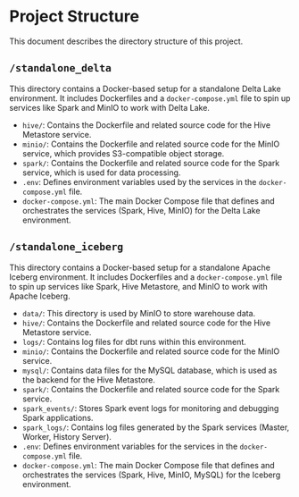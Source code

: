 # Project Structure

This document describes the directory structure of this project.

## `/standalone_delta`

This directory contains a Docker-based setup for a standalone Delta Lake environment. It includes Dockerfiles and a `docker-compose.yml` file to spin up services like Spark and MinIO to work with Delta Lake.

*   `hive/`: Contains the Dockerfile and related source code for the Hive Metastore service.
*   `minio/`: Contains the Dockerfile and related source code for the MinIO service, which provides S3-compatible object storage.
*   `spark/`: Contains the Dockerfile and related source code for the Spark service, which is used for data processing.
*   `.env`: Defines environment variables used by the services in the `docker-compose.yml` file.
*   `docker-compose.yml`: The main Docker Compose file that defines and orchestrates the services (Spark, Hive, MinIO) for the Delta Lake environment.

## `/standalone_iceberg`

This directory contains a Docker-based setup for a standalone Apache Iceberg environment. It includes Dockerfiles and a `docker-compose.yml` file to spin up services like Spark, Hive Metastore, and MinIO to work with Apache Iceberg.

*   `data/`: This directory is used by MinIO to store warehouse data.
*   `hive/`: Contains the Dockerfile and related source code for the Hive Metastore service.
*   `logs/`: Contains log files for dbt runs within this environment.
*   `minio/`: Contains the Dockerfile and related source code for the MinIO service.
*   `mysql/`: Contains data files for the MySQL database, which is used as the backend for the Hive Metastore.
*   `spark/`: Contains the Dockerfile and related source code for the Spark service.
*   `spark_events/`: Stores Spark event logs for monitoring and debugging Spark applications.
*   `spark_logs/`: Contains log files generated by the Spark services (Master, Worker, History Server).
*   `.env`: Defines environment variables for the services in the `docker-compose.yml` file.
*   `docker-compose.yml`: The main Docker Compose file that defines and orchestrates the services (Spark, Hive, MinIO, MySQL) for the Iceberg environment.
